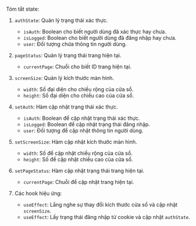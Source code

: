 Tóm tắt state:

1. `authState`: Quản lý trạng thái xác thực.

    - `isAuth`: Boolean cho biết người dùng đã xác thực hay chưa.
    - `isLogged`: Boolean cho biết người dùng đã đăng nhập hay chưa.
    - `user`: Đối tượng chứa thông tin người dùng.

2. `pageStatus`: Quản lý trạng thái trang hiện tại.

    - `currentPage`: Chuỗi cho biết ID trang hiện tại.

3. `screenSize`: Quản lý kích thước màn hình.

    - `width`: Số đại diện cho chiều rộng của cửa sổ.
    - `height`: Số đại diện cho chiều cao của cửa sổ.

4. `setAuth`: Hàm cập nhật trạng thái xác thực.

    - `isAuth`: Boolean để cập nhật trạng thái xác thực.
    - `isLogged`: Boolean để cập nhật trạng thái đăng nhập.
    - `user`: Đối tượng để cập nhật thông tin người dùng.

5. `setScreenSize`: Hàm cập nhật kích thước màn hình.

    - `width`: Số để cập nhật chiều rộng của cửa sổ.
    - `height`: Số để cập nhật chiều cao của cửa sổ.

6. `setPageStatus`: Hàm cập nhật trạng thái trang hiện tại.

    - `currentPage`: Chuỗi để cập nhật trang hiện tại.

7. Các hook hiệu ứng:
    - `useEffect`: Lắng nghe sự thay đổi kích thước cửa sổ và cập nhật `screenSize`.
    - `useEffect`: Lấy trạng thái đăng nhập từ cookie và cập nhật `authState`.
